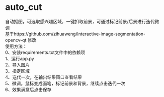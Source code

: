 # auto_cut
自动抠图，可选取感兴趣区域，一键扣取前景，可通过标记前景/后景进行迭代微调  
基于https://github.com/zihuaweng/Interactive-image-segmentation-opencv-qt 修改  
使用方法：  
0、安装requirements.txt文件中的依赖项  
1、运行app.py  
2、导入图片  
3、指定区域  
4、迭代一次，在输出结果窗口查看结果  
5、微调，鼠标变成画笔，标记前景和背景，继续点击迭代一次  
6、效果满意后点击保存  
